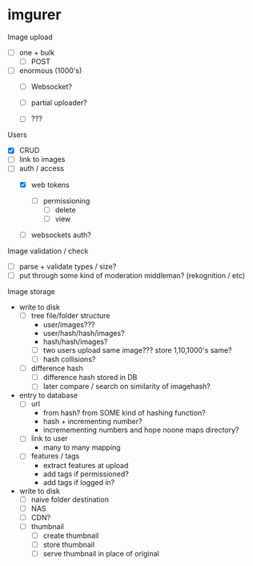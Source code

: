 # imgurer

Image upload 
- [ ] one + bulk
    - [ ] POST
- [ ] enormous (1000's)
    - [ ] Websocket?
    - [ ] partial uploader?
    - [ ] ???


Users
- [x] CRUD
- [ ] link to images
- [ ] auth / access
    - [x] web tokens
        - [ ] permissioning
            - [ ] delete
            - [ ] view
    - [ ] websockets auth?


Image validation / check
- [ ] parse + validate types / size?
- [ ] put through some kind of moderation middleman? (rekognition / etc)

Image storage

- write to disk
    - [ ] tree file/folder structure
        - user/images???
        - user/hash/hash/images?
        - hash/hash/images?
        - [ ] two users upload same image??? store 1,10,1000's same?
        - [ ] hash collisions?
    - [ ] difference hash
        - [ ] difference hash stored in DB
        - [ ] later compare / search on similarity of imagehash?
- entry to database
    - [ ] url
        - from hash? from SOME kind of hashing function?
        - hash + incrementing number?
        - incremementing numbers and hope noone maps directory? 
    - [ ] link to user
        - many to many mapping
    - [ ] features / tags
        - extract features at upload
        - add tags if permissioned?
        - add tags if logged in?
- write to disk
    - [ ] naive folder destination
    - [ ] NAS
    - [ ] CDN?
    - [ ] thumbnail
        - [ ] create thumbnail
        - [ ] store thumbnail
        - [ ] serve thumbnail in place of original